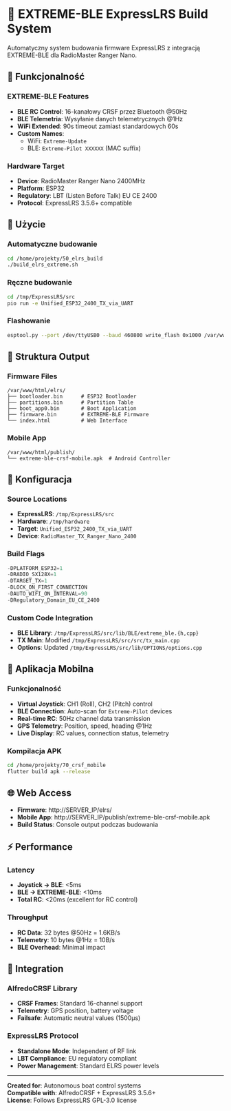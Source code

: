 # 🔵 EXTREME-BLE ExpressLRS Build System

Automatyczny system budowania firmware ExpressLRS z integracją EXTREME-BLE dla RadioMaster Ranger Nano.

## 🎯 Funkcjonalność

### EXTREME-BLE Features
- **BLE RC Control**: 16-kanałowy CRSF przez Bluetooth @50Hz
- **BLE Telemetria**: Wysyłanie danych telemetrycznych @1Hz  
- **WiFi Extended**: 90s timeout zamiast standardowych 60s
- **Custom Names**: 
  - WiFi: `Extreme-Update`
  - BLE: `Extreme-Pilot XXXXXX` (MAC suffix)

### Hardware Target
- **Device**: RadioMaster Ranger Nano 2400MHz
- **Platform**: ESP32 
- **Regulatory**: LBT (Listen Before Talk) EU CE 2400
- **Protocol**: ExpressLRS 3.5.6+ compatible

## 🚀 Użycie

### Automatyczne budowanie
```bash
cd /home/projekty/50_elrs_build
./build_elrs_extreme.sh
```

### Ręczne budowanie  
```bash
cd /tmp/ExpressLRS/src
pio run -e Unified_ESP32_2400_TX_via_UART
```

### Flashowanie
```bash
esptool.py --port /dev/ttyUSB0 --baud 460800 write_flash 0x1000 /var/www/html/elrs/bootloader.bin 0x8000 /var/www/html/elrs/partitions.bin 0xe000 /var/www/html/elrs/boot_app0.bin 0x10000 /var/www/html/elrs/firmware.bin
```

## 📁 Struktura Output

### Firmware Files
```
/var/www/html/elrs/
├── bootloader.bin      # ESP32 Bootloader
├── partitions.bin      # Partition Table  
├── boot_app0.bin       # Boot Application
├── firmware.bin        # EXTREME-BLE Firmware
└── index.html          # Web Interface
```

### Mobile App
```  
/var/www/html/publish/
└── extreme-ble-crsf-mobile.apk  # Android Controller
```

## 🔧 Konfiguracja

### Source Locations
- **ExpressLRS**: `/tmp/ExpressLRS/src`
- **Hardware**: `/tmp/hardware`
- **Target**: `Unified_ESP32_2400_TX_via_UART`
- **Device**: `RadioMaster_TX_Ranger_Nano_2400`

### Build Flags
```cpp
-DPLATFORM_ESP32=1
-DRADIO_SX128X=1
-DTARGET_TX=1
-DLOCK_ON_FIRST_CONNECTION
-DAUTO_WIFI_ON_INTERVAL=90
-DRegulatory_Domain_EU_CE_2400
```

### Custom Code Integration
- **BLE Library**: `/tmp/ExpressLRS/src/lib/BLE/extreme_ble.{h,cpp}`
- **TX Main**: Modified `/tmp/ExpressLRS/src/src/tx_main.cpp`
- **Options**: Updated `/tmp/ExpressLRS/src/lib/OPTIONS/options.cpp`

## 📱 Aplikacja Mobilna

### Funkcjonalność
- **Virtual Joystick**: CH1 (Roll), CH2 (Pitch) control
- **BLE Connection**: Auto-scan for `Extreme-Pilot` devices
- **Real-time RC**: 50Hz channel data transmission
- **GPS Telemetry**: Position, speed, heading @1Hz
- **Live Display**: RC values, connection status, telemetry

### Kompilacja APK
```bash
cd /home/projekty/70_crsf_mobile
flutter build apk --release
```

## 🌐 Web Access

- **Firmware**: http://SERVER_IP/elrs/
- **Mobile App**: http://SERVER_IP/publish/extreme-ble-crsf-mobile.apk
- **Build Status**: Console output podczas budowania

## ⚡ Performance

### Latency
- **Joystick → BLE**: <5ms
- **BLE → EXTREME-BLE**: <10ms  
- **Total RC**: <20ms (excellent for RC control)

### Throughput
- **RC Data**: 32 bytes @50Hz = 1.6KB/s
- **Telemetry**: 10 bytes @1Hz = 10B/s
- **BLE Overhead**: Minimal impact

## 🔗 Integration

### AlfredoCRSF Library
- **CRSF Frames**: Standard 16-channel support
- **Telemetry**: GPS position, battery voltage
- **Failsafe**: Automatic neutral values (1500μs)

### ExpressLRS Protocol  
- **Standalone Mode**: Independent of RF link
- **LBT Compliance**: EU regulatory compliant
- **Power Management**: Standard ELRS power levels

---

**Created for**: Autonomous boat control systems  
**Compatible with**: AlfredoCRSF + ExpressLRS 3.5.6+  
**License**: Follows ExpressLRS GPL-3.0 license